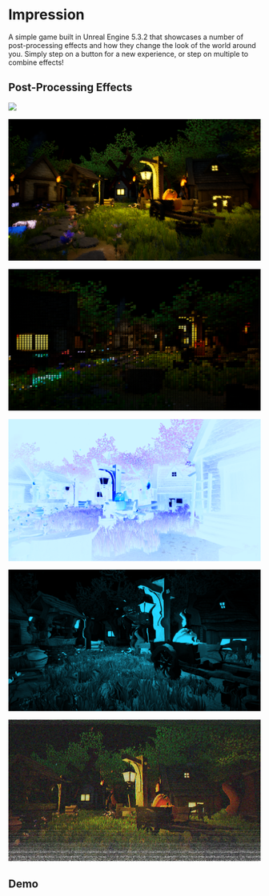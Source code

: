 # Impression
A simple game built in Unreal Engine 5.3.2 that showcases a number of post-processing effects and how they change the look of the world around you. Simply step on a button for a new experience, or step on multiple to combine effects!

## Post-Processing Effects
![](https://github.com/cbates006/Impression/blob/main/Screenshot%202025-05-25%20214747.png)

![](https://github.com/cbates006/Impression/blob/main/Screenshot%202025-05-25%20214801.png)

![](https://github.com/cbates006/Impression/blob/main/Screenshot%202025-05-25%20214817.png)

![](https://github.com/cbates006/Impression/blob/main/Screenshot%202025-05-25%20214832.png)

![](https://github.com/cbates006/Impression/blob/main/Screenshot%202025-05-25%20214846.png)

![](https://github.com/cbates006/Impression/blob/main/Screenshot%202025-05-25%20214907.png)

## Demo

